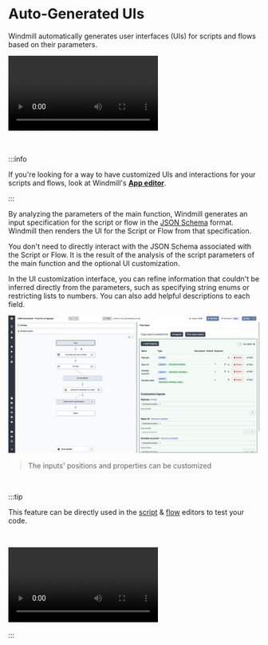 # Auto-Generated UIs

Windmill automatically generates user interfaces (UIs) for scripts and flows based on their parameters.

<video
    className="border-2 rounded-xl object-cover w-full h-full"
    autoPlay
    loop
    controls
    id="main-video"
    src="/videos/auto_generated_uis.mp4"
/>

<br/>

:::info

If you're looking for a way to have customized UIs and interactions for your scripts and flows, look at Windmill's **[App editor](../../getting_started/7_apps_quickstart/index.md)**.

:::

By analyzing the parameters of the main function, Windmill generates an input specification for the script or flow in the [JSON Schema](https://json-schema.org/) format. Windmill then renders the UI for the Script or Flow from that specification.

You don't need to directly interact with the JSON Schema associated with the Script or Flow. It is the result of the analysis of the script parameters of the main function and the optional UI customization.

In the UI customization interface, you can refine information that couldn't be inferred directly from the parameters, such as specifying string enums or restricting lists to numbers. You can also add helpful descriptions to each field.

![Customize inputs](./customize_inputs.png)

> The inputs' positions and properties can be customized

<br/>

:::tip

This feature can be directly used in the [script](../../getting_started/0_scripts_quickstart/index.md) & [flow](../../getting_started/6_flows_quickstart/index.md) editors to test your code.

<br/>

<video
    className="border-2 rounded-xl object-cover w-full h-full"
    loop
    controls
    id="main-video"
    src="/videos/ui_from_script_editor.mp4"
/>

:::